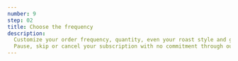 ```yaml
---
number: 9
step: 02
title: Choose the frequency
description:
  Customize your order frequency, quantity, even your roast style and grind type.
  Pause, skip or cancel your subscription with no commitment through our online portal.
---
```

